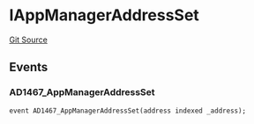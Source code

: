 # IAppManagerAddressSet
[Git Source](https://github.com/thrackle-io/tron/blob/7233064f299d77880af0e175a21e23e2f8b85f56/src/common/IEvents.sol)


## Events
### AD1467_AppManagerAddressSet

```solidity
event AD1467_AppManagerAddressSet(address indexed _address);
```

